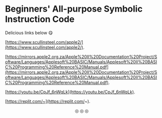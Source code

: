 # Beginners' All-purpose Symbolic Instruction Code

Delicious links below :yum:

[https://www.scullinsteel.com/apple2/](https://www.scullinsteel.com/apple2/).

[https://mirrors.apple2.org.za/Apple%20II%20Documentation%20Project/Software/Languages/Applesoft%20BASIC/Manuals/Applesoft%20II%20BASIC%20Programming%20Reference%20Manual.pdf](https://mirrors.apple2.org.za/Apple%20II%20Documentation%20Project/Software/Languages/Applesoft%20BASIC/Manuals/Applesoft%20II%20BASIC%20Programming%20Reference%20Manual.pdf).

[https://youtu.be/CpJf_6nWqLk](https://youtu.be/CpJf_6nWqLk).

[https://replit.com/~](https://replit.com/~).

<p align="center">
&#9678; &#9678; &#9678;

</p>

